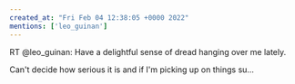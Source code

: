 ```yaml
---
created_at: "Fri Feb 04 12:38:05 +0000 2022"
mentions: ['leo_guinan']
---
```


RT @leo_guinan: Have a delightful sense of dread hanging over me lately.

Can't decide how serious it is and if I'm picking up on things su…